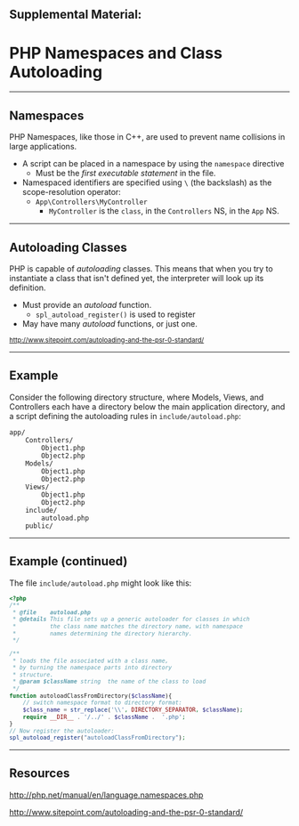 ## Supplemental Material:
# PHP Namespaces and Class Autoloading

---

## Namespaces

PHP Namespaces, like those in C++, are used to prevent name collisions in large applications.

* A script can be placed in a namespace by using the `namespace` directive
    - Must be the _first executable statement_ in the file.
* Namespaced identifiers are specified using `\` (the backslash) as the scope-resolution operator:
    - `App\Controllers\MyController`
        + `MyController` is the `class`, in the `Controllers` NS, in the `App` NS.

---

## Autoloading Classes

PHP is capable of _autoloading_ classes.  This means that when you try to instantiate a class that isn't defined yet, the interpreter will look up its definition.

* Must provide an _autoload_ function.
    - `spl_autoload_register()` is used to register 
* May have many _autoload_ functions, or just one.

<small>http://www.sitepoint.com/autoloading-and-the-psr-0-standard/</small>

---

## Example

Consider the following directory structure, where Models, Views, and Controllers each have a directory below the main application directory, and a script defining the autoloading rules in `include/autoload.php`:

```asciidoc
app/
    Controllers/
        Object1.php
        Object2.php
    Models/
        Object1.php
        Object2.php
    Views/
        Object1.php
        Object2.php
    include/
        autoload.php    
    public/
```

---

<style>
pre { min-width: 800px;}
</style>

## Example (continued)

The file `include/autoload.php` might look like this:<small style="font-size: 85%;">

```php
<?php
/**
 * @file    autoload.php
 * @details This file sets up a generic autoloader for classes in which
 *          the class name matches the directory name, with namespace 
 *          names determining the directory hierarchy.
 */

/**
 * loads the file associated with a class name, 
 * by turning the namespace parts into directory 
 * structure.
 * @param $className string  the name of the class to load
 */
function autoloadClassFromDirectory($className){
    // switch namespace format to directory format:
    $class_name = str_replace('\\', DIRECTORY_SEPARATOR, $className);   
    require __DIR__ . '/../' . $className .  '.php';
}
// Now register the autoloader:
spl_autoload_register("autoloadClassFromDirectory");
```
</small>

---

<!-- .slide: data-background="images/cloud_sparks.jpg" class="bg-box" -->

## Resources

http://php.net/manual/en/language.namespaces.php

http://www.sitepoint.com/autoloading-and-the-psr-0-standard/



